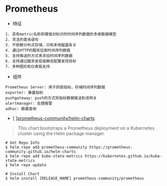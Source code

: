 Prometheus
==========

* 特征
```
1. 具有metric名称和键值对标识的时间序列数据的多维数据模型
2. 灵活的查询语句
3. 不依赖分布式存储，只和本地磁盘有关
4. 通过HTTP的服务拉取时间序列数据
5. 支持推送的方式来添加时间序列数据
6. 支持通过服务发现或静态配置发现目标
7. 多种图形和仪表板支持
```

* 组件
```
Prometheus Server: 用于抓取指标，存储时间序列数据
exporter: 暴露指标 
pushgateway: push的方式将指标数据推送到该网关
alertmanager: 处理报警
adhoc: 数据查询
```

- [  ][prometheus-community/helm-charts](https://github.com/prometheus-community/helm-charts/tree/main/charts/prometheus)
> This chart bootstraps a Prometheus deployment on a Kubernetes cluster using the Helm package manager.
```
# Get Repo Info
$ helm repo add prometheus-community https://prometheus-community.github.io/helm-charts
$ helm repo add kube-state-metrics https://kubernetes.github.io/kube-state-metrics
$ helm repo update

# Install Chart
$ helm install [RELEASE_NAME] prometheus-community/prometheus
```
